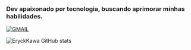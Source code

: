### Dev apaixonado por tecnologia, buscando aprimorar minhas habilidades.

[![GMAIL](https://img.shields.io/badge/Gmail-D14836?style=for-the-badge&logo=gmail&logoColor=white)](https://mail.google.com/mail/u/1/#inbox?compose=GTvVlcSGLrRVZbFJPWfqHKFBFgZwCJqXXqVgQPffmZbsrnPFJPBSMrXZMTMdRcGBtdfRZlXXsmpMQ)

![EryckKawa GitHub stats](https://github-readme-stats.vercel.app/api?username=EryckKawa&show_icons=true&theme=cobalt)
